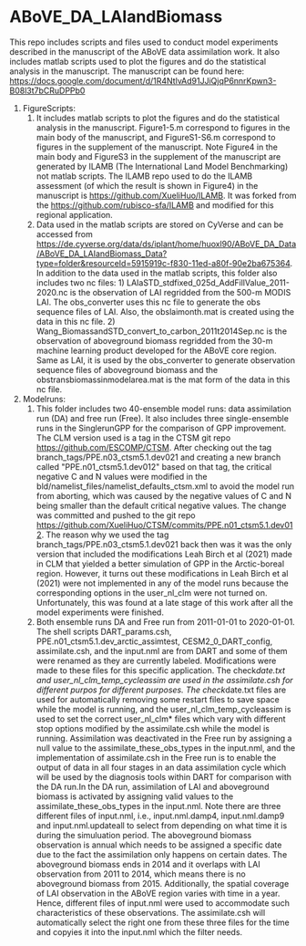 # ABoVE_DA_LAIandBiomass
This repo includes scripts and files used to conduct model experiments described in the manuscript of the ABoVE data assimilation work. It also includes matlab scripts used to plot the figures and do the statistical analysis in the manuscript. The manuscript can be found here: https://docs.google.com/document/d/1R4NtlvAd91JJiQjqP6nnrKpwn3-B08l3t7bCRuDPPb0

1. FigureScripts:
     1) It includes matlab scripts to plot the figures and do the statistical analysis in the manuscript. Figure1-5.m correspond to figures in the main body of the manuscript, and FigureS1-S6.m correspond to figures in the supplement of the manuscript. Note Figure4 in the main body and FigureS3 in the supplement of the manuscript are generated by ILAMB (The International Land Model Benchmarking) not matlab scripts. The ILAMB repo used to do the ILAMB assessment (of which the result is shown in Figure4) in the manuscript is https://github.com/XueliHuo/ILAMB. It was forked from the https://github.com/rubisco-sfa/ILAMB and modified for this regional application.
     2) Data used in the matlab scripts are stored on CyVerse and can be accessed from https://de.cyverse.org/data/ds/iplant/home/huoxl90/ABoVE_DA_Data/ABoVE_DA_LAIandBiomass_Data?type=folder&resourceId=5915919c-f830-11ed-a80f-90e2ba675364. In addition to the data used in the matlab scripts, this folder also includes two nc files: 
             1) LAIaSTD_stdfixed_025d_AddFillValue_2011-2020.nc is the observation of LAI regridded from the 500-m MODIS LAI. The obs_converter uses this nc file to generate the obs sequence files of LAI. Also, the obslaimonth.mat is created using the data in this nc file.
             2) Wang_BiomassandSTD_convert_to_carbon_2011t2014Sep.nc is the observation of aboveground biomass regridded from the 30-m machine learning product developed for the ABoVE core region. Same as LAI, it is used by the obs_converter to generate observation sequence files of aboveground biomass and the obstransbiomassinmodelarea.mat is the mat form of the data in this nc file.
2. Modelruns:
     1) This folder includes two 40-ensemble model runs: data assimilation run (DA) and free run (Free). It also includes three single-ensemble runs in the SinglerunGPP for the comparison of GPP improvement. The CLM version used is a tag in the CTSM git repo https://github.com/ESCOMP/CTSM. After checking out the tag branch_tags/PPE.n03_ctsm5.1.dev021 and creating a new branch called "PPE.n01_ctsm5.1.dev012" based on that tag, the critical negative C and N values were modified in the bld/namelist_files/namelist_defaults_ctsm.xml to avoid the model run from aborting, which was caused by the negative values of C and N being smaller than the default critical negative values. The change was committed and pushed to the git repo https://github.com/XueliHuo/CTSM/commits/PPE.n01_ctsm5.1.dev012. The reason why we used the tag branch_tags/PPE.n03_ctsm5.1.dev021 back then was it was the only version that included the modifications Leah Birch et al (2021) made in CLM that yielded a better simulation of GPP in the Arctic-boreal region. However, it turns out these modifications in Leah Birch et al (2021) were not implemented in any of the model runs because the corresponding options in the user_nl_clm were not turned on. Unfortunately, this was found at a late stage of this work after all the model experiments were finished.
     2) Both ensemble runs DA and Free run from 2011-01-01 to 2020-01-01. The shell scripts DART_params.csh, PPE.n01_ctsm5.1.dev_arctic_assimtest, CESM2_0_DART_config, assimilate.csh, and the input.nml are from DART and some of them were renamed as they are currently labeled. Modifications were made to these files for this specific application. The check*date.txt and user_nl_clm_temp_cycleassim are used in the assimilate.csh for different purpos for different purposes. The check*date.txt files are used for automatically removing some restart files to save space while the model is running, and the user_nl_clm_temp_cycleassim is used to set the correct user_nl_clm* files which vary with different stop options modified by the assimilate.csh while the model is running. Assimilation was deactivated in the Free run by assigning a null value to the assimilate_these_obs_types in the input.nml, and the implementation of assimilate.csh in the Free run is to enable the output of data in all four stages in an data assimilation cycle which will be used by the diagnosis tools within DART for comparison with the DA run.In the DA run, assimilation of LAI and aboveground biomass is activated by assigning valid values to the assimilate_these_obs_types in the input.nml. Note there are three different files of input.nml, i.e., input.nml.damp4, input.nml.damp9 and input.nml.updateall to select from depending on what time it is during the simuluation period. The aboveground biomass observation is annual which needs to be assigned a specific date due to the fact the assimilation only happens on certain dates. The aboveground biomass ends in 2014 and it overlaps with LAI observation from 2011 to 2014, which means there is no aboveground biomass from 2015. Additionally, the spatial coverage of LAI observation in the ABoVE region varies with time in a year. Hence, different files of input.nml were used to accommodate such characteristics of these observations. The assimilate.csh will automatically select the right one from these three files for the time and copyies it into the input.nml which the filter needs.


